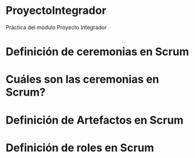# ProyectoIntegrador
Práctica del módulo Proyecto Integrador 

# Definición de ceremonias en Scrum

# Cuáles son las  ceremonias en Scrum?


# Definición de Artefactos en Scrum

# Definición de roles en Scrum
